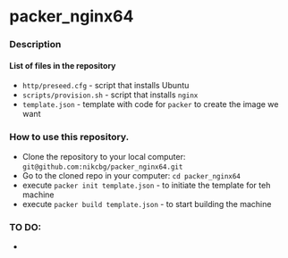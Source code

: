 # packer_nginx64

### Description 

#### List of files in the repository

- `http/preseed.cfg` - script that installs Ubuntu
- `scripts/provision.sh` - script that installs `nginx`
- `template.json` - template with code for `packer` to create the image we want

### How to use this repository.
- Clone the repository to your local computer: `git@github.com:nikcbg/packer_nginx64.git`
- Go to the cloned repo in your computer: `cd packer_nginx64`
- execute `packer init template.json` - to initiate the template for teh machine 
- execute `packer build template.json` - to start building the machine 

### TO DO:
* 
